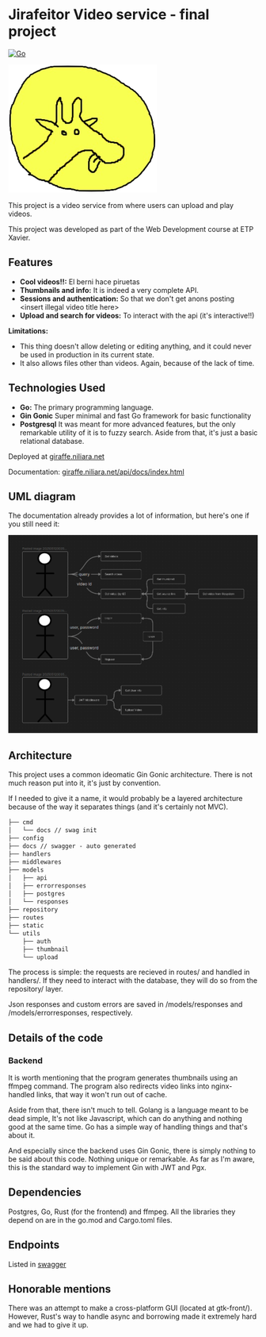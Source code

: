 # Jirafeitor Video service - final project

[![Go](https://img.shields.io/badge/Go-1.x-blue.svg?style=flat-square)](https://golang.org/)

![giraffe](documentation/giraffe.png)

This project is a video service from where users can upload and play videos.

This project was developed as part of the Web Development course at ETP Xavier.

## Features

* **Cool videos!!:** El berni hace piruetas
* **Thumbnails and info:** It is indeed a very complete API.
* **Sessions and authentication:** So that we don't get anons posting \<insert illegal video title here\>
* **Upload and search for videos:** To interact with the api (it's interactive!!)

**Limitations:**
* This thing doesn't allow deleting or editing anything, and it could never be used in production in its current state.
* It also allows files other than videos. Again, because of the lack of time.

## Technologies Used

* **Go:** The primary programming language.
* **Gin Gonic** Super minimal and fast Go framework for basic functionality
* **Postgresql** It was meant for more advanced features, but the only remarkable utility of it is to fuzzy search. Aside from that, it's just a basic relational database.

Deployed at [giraffe.niliara.net](https://giraffe.niliara.net)

Documentation: [giraffe.niliara.net/api/docs/index.html](https://giraffe.niliara.net/api/docs/index.html)

## UML diagram
The documentation already provides a lot of information,
but here's one if you still need it:

![UML](documentation/umlatt1.png)

## Architecture
This project uses a common ideomatic Gin Gonic architecture.
There is not much reason put into it, it's just by convention.

If I needed to give it a name,
it would probably be a layered architecture
because of the way it separates things
(and it's certainly not MVC).

```
├── cmd
│   └── docs // swag init
├── config
├── docs // swagger - auto generated
├── handlers
├── middlewares
├── models
│   ├── api
│   ├── errorresponses
│   ├── postgres
│   └── responses
├── repository
├── routes
├── static
└── utils
    ├── auth
    ├── thumbnail
    └── upload
```

The process is simple:
the requests are recieved in routes/
and handled in handlers/.
If they need to interact with the database,
they will do so from the repository/ layer.

Json responses and custom errors are
saved in /models/responses and /models/errorresponses,
respectively.



## Details of the code
### Backend
It is worth mentioning that the program generates
thumbnails using an ffmpeg command.
The program also redirects video links into nginx-handled links,
that way it won't run out of cache.

Aside from that, there isn't much to tell.
Golang is a language meant to be dead simple,
It's not like Javascript, which can do anything and nothing good at the same time.
Go has a simple way of handling things and that's about it.

And especially since the backend uses Gin Gonic,
there is simply nothing to be said about this code.
Nothing unique or remarkable.
As far as I'm aware, this is the standard way to implement
Gin with JWT and Pgx.


## Dependencies
Postgres, Go, Rust (for the frontend) and ffmpeg.
All the libraries they depend on are in the go.mod and Cargo.toml files.

## Endpoints
Listed in [swagger](https://giraffe.niliara.net/api/docs/index.html)

## Honorable mentions
There was an attempt to make a cross-platform GUI
(located at gtk-front/).
However, Rust's way to handle async and borrowing
made it extremely hard and we had to give it up.
